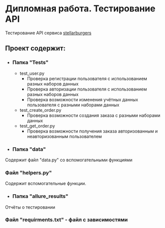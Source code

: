 # Дипломная работа. Тестирование API

Тестирование API сервисa [stellarburgers](https://stellarburgers.nomoreparties.site/)

## Проект содержит:
- ### Папка "Tests"
  + test_user.py
    - Проверка регистрации пользователя с использованием разных наборов данных
    - Проверка авторизации пользователя с использованием разных наборов данных
    - Проверка возможности изменения учётных данных пользователя с разными наборами данных
  + test_create_order.py
    - Проверка возможности создания заказа с разными наборами данных
  + test_get_order.py
    - Проверка возможности получения заказа авторизованным и неавторизованным пользователем  


- ### Папка "data"
Содержит файл "data.py" со вспомогательными функциями

### Файл "helpers.py"
Содержит вспомогательные функции.

- ### Папка "allure_results"
Отчёты о тестировании

### Файл "requirments.txt" - файл с зависимостями
